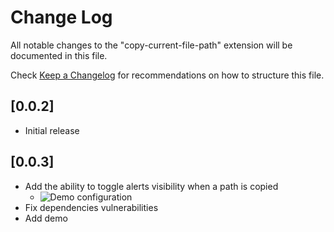 # Change Log
All notable changes to the "copy-current-file-path" extension will be documented in this file.

Check [Keep a Changelog](http://keepachangelog.com/) for recommendations on how to structure this file.

## [0.0.2]
- Initial release

## [0.0.3]
- Add the ability to toggle alerts visibility when a path is copied
    - ![Demo configuration](https://i.imgur.com/fRp5GhTh.gif)
- Fix dependencies vulnerabilities
- Add demo
